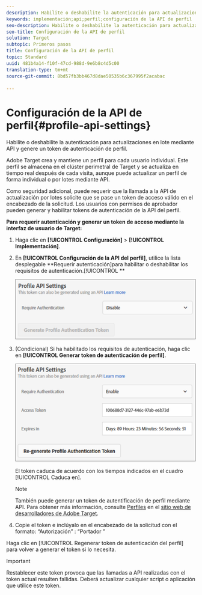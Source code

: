 ```yaml
---
description: Habilite o deshabilite la autenticación para actualizaciones en lote mediante API y genere un token de autenticación de perfil.
keywords: implementación;api;perfil;configuración de la API de perfil
seo-description: Habilite o deshabilite la autenticación para actualizaciones en lote mediante API y genere un token de autenticación de perfil.
seo-title: Configuración de la API de perfil
solution: Target
subtopic: Primeros pasos
title: Configuración de la API de perfil
topic: Standard
uuid: 481b4a14-f10f-47cd-988d-9e6b8c4d5c00
translation-type: tm+mt
source-git-commit: 8bd57fb3bb467d8dae50535b6c367995f2acabac

---
```



# Configuración de la API de perfil{#profile-api-settings}

Habilite o deshabilite la autenticación para actualizaciones en lote mediante API y genere un token de autenticación de perfil.

Adobe Target crea y mantiene un perfil para cada usuario individual. Este perfil se almacena en el clúster perimetral de Target y se actualiza en tiempo real después de cada visita, aunque puede actualizar un perfil de forma individual o por lotes mediante API.

Como seguridad adicional, puede requerir que la llamada a la API de actualización por lotes solicite que se pase un token de acceso válido en el encabezado de la solicitud. Los usuarios con permisos de aprobador pueden generar y habilitar tokens de autenticación de la API del perfil.

**Para requerir autenticación y generar un token de acceso mediante la interfaz de usuario de Target:**

1. Haga clic en **[!UICONTROL Configuración]** &gt; **[!UICONTROL Implementación]**.
1. En **[!UICONTROL Configuración de la API del perfil]**, utilice la lista desplegable **Requerir autenticación]para habilitar o deshabilitar los requisitos de autenticación.[!UICONTROL **

   ![](assets/profile_api_settings.png)

1. (Condicional) Si ha habilitado los requisitos de autenticación, haga clic en **[!UICONTROL Generar token de autenticación de perfil]**.

   ![](assets/profile_api_settings_2.png)

   El token caduca de acuerdo con los tiempos indicados en el cuadro [!UICONTROL Caduca en].

   >[!NOTE]
   >
   >También puede generar un token de autentificación de perfil mediante API. Para obtener más información, consulte [Perfiles](https://developers.adobetarget.com/api/#profiles) en el [sitio web de desarrolladores de Adobe Target](https://developers.adobetarget.com/).

1. Copie el token e inclúyalo en el encabezado de la solicitud con el formato: “Autorización” : “Portador ”

Haga clic en [!UICONTROL Regenerar token de autenticación del perfil] para volver a generar el token si lo necesita.

>[!IMPORTANT]
>
>Restablecer este token provoca que las llamadas a API realizadas con el token actual resulten fallidas. Deberá actualizar cualquier script o aplicación que utilice este token.

